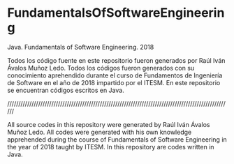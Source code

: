 # FundamentalsOfSoftwareEngineering
Java. Fundamentals of Software Engineering. 2018

Todos los código fuente en este repositorio fueron generados por Raúl Iván Ávalos Muñoz Ledo. Todos los códigos fueron generados con su conocimiento aprehendido durante el curso de Fundamentos de Ingeniería de Software en el año de 2018 impartido por el ITESM. En este repositorio se encuentran códigos escritos en Java.

//////////////////////////////////////////////////////////////////////////////////////////////////////

All source codes in this repository were generated by Raúl Iván Ávalos Muñoz Ledo. All codes were generated with his own knowledge apprehended during the course of Fundamentals of Software Engineering in the year of 2018 taught by ITESM. In this repository are codes written in Java.
